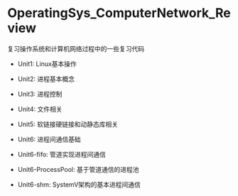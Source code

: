 # OperatingSys_ComputerNetwork_Review
复习操作系统和计算机网络过程中的一些复习代码

- Unit1: Linux基本操作

- Unit2: 进程基本概念

- Unit3: 进程控制

- Unit4: 文件相关

- Unit5: 软链接硬链接和动静态库相关

- Unit6: 进程间通信基础

- Unit6-fifo: 管道实现进程间通信

- Unit6-ProcessPool: 基于管道通信的进程池

- Unit6-shm: SystemV架构的基本进程间通信